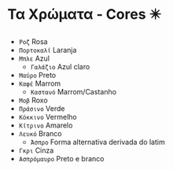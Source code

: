 # Τα Χρώματα - Cores ✴️

-   `Ροζ` Rosa
-   `Πορτοκαλί` Laranja
-   `Μπλε` Azul
    -   `Γαλάζιο` Azul claro
-   `Μαύρο` Preto
-   `Καφέ` Marrom
    -   `Καστανό` Marrom/Castanho
-   `Μοβ` Roxo
-   `Πράσινο` Verde
-   `Κόκκινο` Vermelho
-   `Κίτρινο` Amarelo
-   `Λευκό` Branco
    -   `Άσπρο` Forma alternativa derivada do latim
-   `Γκρι` Cinza
-   `Ασπρόμαυρο` Preto e branco
